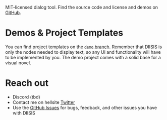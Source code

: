 MIT-licensed dialog tool. Find the source code and license and demos on [GitHub](https://github.com/SnekOfSpice/dialog-editor).

# Demos & Project Templates

You can find project templates on the [``demo`` branch](https://github.com/SnekOfSpice/dialog-editor/tree/demo). Remember that DIISIS is only the nodes needed to display text, so any UI and functionality will have to be implemented by you.
The demo project comes with a solid base for a visual novel.

# Reach out
- Discord (tbd)
- Contact me on hellsite [Twitter](https://x.com/SnekOfSpice)
- Use the [GitHub Issues](https://github.com/SnekOfSpice/dialog-editor/issues) for bugs, feedback, and other issues you have with DIISIS

